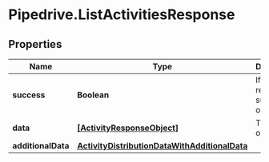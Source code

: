 # Pipedrive.ListActivitiesResponse

## Properties

Name | Type | Description | Notes
------------ | ------------- | ------------- | -------------
**success** | **Boolean** | If the response is successful or not | [optional] 
**data** | [**[ActivityResponseObject]**](ActivityResponseObject.md) | The array of activities | [optional] 
**additionalData** | [**ActivityDistributionDataWithAdditionalData**](ActivityDistributionDataWithAdditionalData.md) |  | [optional] 


